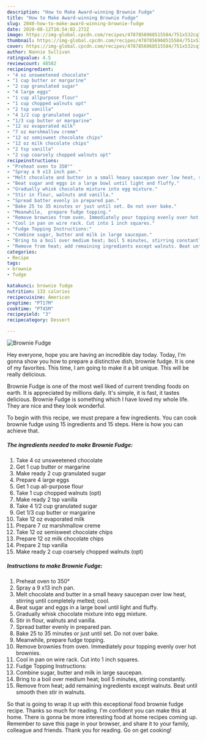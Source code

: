 ```yaml
---
description: "How to Make Award-winning Brownie Fudge"
title: "How to Make Award-winning Brownie Fudge"
slug: 2040-how-to-make-award-winning-brownie-fudge
date: 2020-08-12T16:54:02.272Z
image: https://img-global.cpcdn.com/recipes/4787856968515584/751x532cq70/brownie-fudge-recipe-main-photo.jpg
thumbnail: https://img-global.cpcdn.com/recipes/4787856968515584/751x532cq70/brownie-fudge-recipe-main-photo.jpg
cover: https://img-global.cpcdn.com/recipes/4787856968515584/751x532cq70/brownie-fudge-recipe-main-photo.jpg
author: Nannie Sullivan
ratingvalue: 4.5
reviewcount: 48582
recipeingredient:
- "4 oz unsweetened chocolate"
- "1 cup butter or margarine"
- "2 cup granulated sugar"
- "4 large eggs"
- "1 cup allpurpose flour"
- "1 cup chopped walnuts opt"
- "2 tsp vanilla"
- "4 1/2 cup granulated sugar"
- "1/3 cup butter or margarine"
- "12 oz evaporated milk"
- "7 oz marshmallow creme"
- "12 oz semisweet chocolate chips"
- "12 oz milk chocolate chips"
- "2 tsp vanilla"
- "2 cup coarsely chopped walnuts opt"
recipeinstructions:
- "Preheat oven to 350°"
- "Spray a 9 x13 inch pan."
- "Melt chocolate and butter in a small heavy saucepan over low heat, stirring until completely melted; cool."
- "Beat sugar and eggs in a large bowl until light and fluffy."
- "Gradually whisk chocolate mixture into egg mixture."
- "Stir in flour, walnuts and vanilla."
- "Spread batter evenly in prepared pan."
- "Bake 25 to 35 minutes or just until set. Do not over bake."
- "Meanwhile,  prepare fudge topping."
- "Remove brownies from oven. Immediately pour topping evenly over hot brownies."
- "Cool in pan on wire rack. Cut into 1 inch squares."
- "Fudge Topping Instructions:"
- "Combine sugar, butter and milk in large saucepan."
- "Bring to a boil over medium heat; boil 5 minutes, stirring constantly."
- "Remove from heat; add remaining ingredients except walnuts. Beat until smooth then stir in walnuts."
categories:
- Recipe
tags:
- brownie
- fudge

katakunci: brownie fudge 
nutrition: 133 calories
recipecuisine: American
preptime: "PT17M"
cooktime: "PT45M"
recipeyield: "3"
recipecategory: Dessert

---
```



![Brownie Fudge](https://img-global.cpcdn.com/recipes/4787856968515584/751x532cq70/brownie-fudge-recipe-main-photo.jpg)

Hey everyone, hope you are having an incredible day today. Today, I'm gonna show you how to prepare a distinctive dish, brownie fudge. It is one of my favorites. This time, I am going to make it a bit unique. This will be really delicious.



Brownie Fudge is one of the most well liked of current trending foods on earth. It is appreciated by millions daily. It's simple, it is fast, it tastes delicious. Brownie Fudge is something which I have loved my whole life. They are nice and they look wonderful.


To begin with this recipe, we must prepare a few ingredients. You can cook brownie fudge using 15 ingredients and 15 steps. Here is how you can achieve that.

<!--inarticleads1-->

##### The ingredients needed to make Brownie Fudge:

1. Take 4 oz unsweetened chocolate
1. Get 1 cup butter or margarine
1. Make ready 2 cup granulated sugar
1. Prepare 4 large eggs
1. Get 1 cup all-purpose flour
1. Take 1 cup chopped walnuts (opt)
1. Make ready 2 tsp vanilla
1. Take 4 1/2 cup granulated sugar
1. Get 1/3 cup butter or margarine
1. Take 12 oz evaporated milk
1. Prepare 7 oz marshmallow creme
1. Take 12 oz semisweet chocolate chips
1. Prepare 12 oz milk chocolate chips
1. Prepare 2 tsp vanilla
1. Make ready 2 cup coarsely chopped walnuts (opt)




<!--inarticleads2-->

##### Instructions to make Brownie Fudge:

1. Preheat oven to 350°
1. Spray a 9 x13 inch pan.
1. Melt chocolate and butter in a small heavy saucepan over low heat, stirring until completely melted; cool.
1. Beat sugar and eggs in a large bowl until light and fluffy.
1. Gradually whisk chocolate mixture into egg mixture.
1. Stir in flour, walnuts and vanilla.
1. Spread batter evenly in prepared pan.
1. Bake 25 to 35 minutes or just until set. Do not over bake.
1. Meanwhile,  prepare fudge topping.
1. Remove brownies from oven. Immediately pour topping evenly over hot brownies.
1. Cool in pan on wire rack. Cut into 1 inch squares.
1. Fudge Topping Instructions:
1. Combine sugar, butter and milk in large saucepan.
1. Bring to a boil over medium heat; boil 5 minutes, stirring constantly.
1. Remove from heat; add remaining ingredients except walnuts. Beat until smooth then stir in walnuts.




So that is going to wrap it up with this exceptional food brownie fudge recipe. Thanks so much for reading. I'm confident you can make this at home. There is gonna be more interesting food at home recipes coming up. Remember to save this page in your browser, and share it to your family, colleague and friends. Thank you for reading. Go on get cooking!
